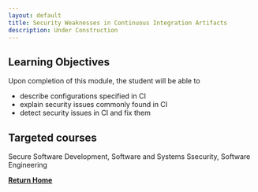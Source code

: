 ```yaml
---
layout: default
title: Security Weaknesses in Continuous Integration Artifacts
description: Under Construction
---
```




## Learning Objectives
Upon completion of this module, the student will be able to

- describe configurations specified in CI 
- explain security issues commonly found in CI
- detect security issues in CI and fix them 

## Targeted courses

Secure Software Development, Software and Systems Ssecurity, Software Engineering

[**Return Home**](./)